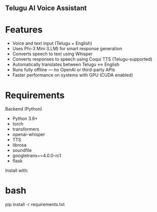 ## Telugu AI Voice Assistant

# Features

- Voice and text input (Telugu + English)
- Uses Phi-3 Mini (LLM) for smart response generation
- Converts speech to text using Whisper
- Converts responses to speech using Coqui TTS (Telugu-supported)
- Automatically translates between Telugu ↔ English
- Runs fully offline — no OpenAI or third-party APIs
- Faster performance on systems with GPU (CUDA enabled)

# Requirements

Backend (Python)
- Python 3.8+
- torch
- transformers
- openai-whisper
- TTS
- librosa
- soundfile
- googletrans==4.0.0-rc1
- flask

Install with:

# bash
pip install -r requirements.txt
